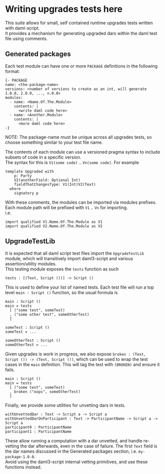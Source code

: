 # Writing upgrades tests here
This suite allows for small, self contained runtime upgrades tests written with daml-script.  
It provides a mechanism for generating upgraded dars within the daml test file using comments.

## Generated packages
Each test module can have one or more `PACKAGE` definitions in the following format:
```
{- PACKAGE
name: <the-package-name>
versions: <number of versions to create as an int, will generate 1.0.0, 2.0.0, ..., n.0.0>
modules:
  - name: <Name.Of.The.Module>
    contents: |
      <write daml code here>
  - name: <Another.Module>
    contents: |
      <more daml code here>
-}
```
NOTE: The package-name must be unique across all upgrades tests, so choose something similar to your test file name.


The contents of each module can use a versioned pragma syntax to include subsets of code in a specific version.  
The syntax for this is `V1(some code)` .. `Vn(some code)`. For example
```
template Upgraded with
    p: Party
    V2(anotherField: Optional Int)
    fieldThatChangesType: V1(Int)V2(Text)
  where
    signatory p
```
With these comments, the modules can be imported via modules prefixes. Each module path will be prefixed with `V1` .. `Vn` for importing.  
i.e.
```
import qualified V1.Name.Of.The.Module as V1
import qualified V2.Name.Of.The.Module as V2
```

## UpgradeTestLib
It is expected that all daml script test files import the `UpgradeTestLib` module, which will transitively import daml3-script and various assertion/utility modules.  
This testing module exposes the `tests` function as such  
```
tests : [(Text, Script ())] -> Script ()
```
This is used to define your list of named tests. Each test file will run a top level `main : Script ()` function, so the usual formula is
```
main : Script ()
main = tests
  [ ("some test", someTest)
  , ("some other test", someOtherTest)
  ]

someTest : Script ()
someTest = ...

someOtherTest : Script ()
someOtherTest = ...
```

Given upgrades is work in progress, we also expose `broken : (Text, Script ()) -> (Text, Script ())`, which can be used to wrap the test cases in the `main` definition. This will tag the test with `(BROKEN)` and ensure it fails.
```
main : Script ()
main = tests
  [ ("some test", someTest)
  , broken ("oops", someOtherTest)
  ]
```

Finally, we provide some utilities for unvetting dars in tests.
```
withUnvettedDar : Text -> Script a -> Script a
withUnvettedDarOnParticipant : Text -> ParticipantName -> Script a -> Script a
participant0 : ParticipantName
participant1 : ParticipantName
```
These allow running a computation with a dar unvetted, and handle re-vetting the dar afterwards, even in the case of failure. The first `Text` field is the dar names discussed in the Generated packages section, i.e. `my-package-1.0.0`.  
Avoid using the daml3-script internal vetting primitives, and use these functions instead.